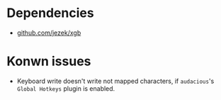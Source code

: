 # Dependencies
- [github.com/jezek/xgb](https://github.com/jezek/xgb)

# Konwn issues
- Keyboard write doesn't write not mapped characters, if ```audacious```'s ```Global Hotkeys``` plugin is enabled.
